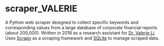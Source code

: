 # scraper_VALERIE
A Python web scraper designed to collect specific keywords and corresponding values 
from a large database of corporate financial reports (about 200,000). Written in 2018 as 
a research assistant for [Dr. Valerie Li](https://business.sdsu.edu/about/directory/vli).
Uses [Scrapy](https://scrapy.org/) as a scraping framework and
[SQLite](https://www.sqlite.org/index.html) to manage scraped data.
